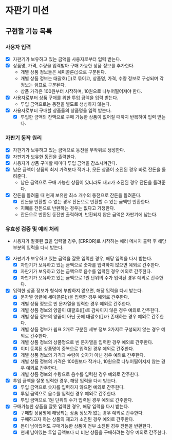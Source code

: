 # 자판기 미션

## 구현할 기능 목록

### 사용자 입력

- [x] 자판기가 보유하고 있는 금액을 사용자로부터 입력 받는다.
- [x] 상품명, 가격, 수량을 입력받아 구매 가능한 상품 정보를 추가한다.
  - 개별 상품 정보들은 세미콜론(;)으로 구분된다.
  - 개별 상품 정보는 대괄호([])로 묶이고, 상품명, 가격, 수량 정보로 구성되며 각 정보는 쉼표로 구분된다.
  - 상품 가격은 100원부터 시작하며, 10원으로 나누어떨어져야 한다.
- [x] 사용자로부터 상품 구매를 위한 투입 금액을 입력 받는다. 
  - 투입 금액으로는 동전을 별도로 생성하지 않는다.
- [x] 사용자로부터 구매할 상품들의 상품명을 입력 받는다.
  - [x] 투입한 금액의 잔액으로 구매 가능한 상품이 없어질 때까지 반복하여 입력 받는다.

### 자판기 동작 원리

- [x] 자판기가 보유하고 있는 금액으로 동전을 무작위로 생성한다.
- [x] 자판기가 보유한 동전을 출력한다.
- [x] 사용자가 상품 구매할 때마다 투입 금액을 감소시켜간다.
- [x] 남은 금액이 상품의 최저 가격보다 적거나, 모든 상품이 소진된 경우 바로 잔돈을 돌려준다.
  - 남은 금액으로 구매 가능한 상품이 있더라도 재고가 소진된 경우 잔돈을 돌려준다.
- [x] 잔돈을 돌려줄 때 현재 보유한 최소 개수의 동전으로 잔돈을 돌려준다.
  - [x] 잔돈을 반환할 수 없는 경우 잔돈으로 반환할 수 있는 금액만 반환한다.
  - 지폐를 잔돈으로 반환하는 경우는 없다고 가정한다.
  - 잔돈으로 반환된 동전만 출력하며, 반환되지 않은 금액은 자판기에 남는다.

### 유효성 검증 및 예외 처리 

- 사용자가 잘못된 값을 입력할 경우, [ERROR]로 시작하는 에러 메시지 출력 후 해당 부분의 입력을 다시 받는다.
- [x] 자판기가 보유하고 있는 금액을 잘못 입력한 경우, 해당 입력을 다시 받는다. 
  - [x] 자판기가 보유하고 있는 금액으로 숫자를 입력하지 않으면 예외로 간주한다.
  - [x] 자판기가 보유하고 있는 금액으로 음수를 입력된 경우 예외로 간주한다.
  - [x] 자판기가 보유하고 있는 금액으로 1원 단위의 수가 입력된 경우 예외로 간주한다.
- [x] 입력한 상품 정보가 형식에 부합하지 않으면, 해당 입력을 다시 받는다.
  - [x] 문자열 양끝에 세미콜론(;)을 입력한 경우 예외로 간주한다.
  - [x] 개별 상품 정보로 빈 문자열을 입력한 경우 예외로 간주한다.
  - [x] 개별 상품 정보의 양끝이 대괄호([])로 감싸이지 않은 경우 예외로 간주한다.
  - [x] 개별 상품 정보의 양끝이 아닌 곳에 대괄호([])가 존재하는 경우 예외로 간주한다.
  - [x] 개별 상품 정보가 쉼표 2개로 구분된 세부 정보 3가지로 구성되지 않는 경우 예외로 간주한다.
  - [x] 개별 상품 정보의 상품명으로 빈 문자열을 입력한 경우 예외로 간주한다.
  - [x] 이미 등록된 상품명이 중복으로 입력된 경우 예외로 간주한다.
  - [x] 개별 상품 정보의 가격과 수량이 숫자가 아닌 경우 예외로 간주한다.
  - [x] 개별 상품 정보의 가격은 100원보다 작거나, 10원으로 나누어떨어지지 않는 경우 예외로 간주한다.
  - [x] 개별 상품 정보의 수량으로 음수를 입력한 경우 예외로 간주한다.
- [x] 투입 금액을 잘못 입력한 경우, 해당 입력을 다시 받는다.
  - [x] 투입 금액으로 숫자를 입력하지 않으면 예외로 간주한다.
  - [x] 투입 금액으로 음수를 입력한 경우 예외로 간주한다.
  - [x] 투입 금액으로 1원 단위의 수가 입력된 경우 예외로 간주한다.
- [x] 구매가능한 상품을 잘못 입력한 경우, 해당 입력을 다시 받는다.
  - [x] 구매할 상품명에 해당되는 상품 정보가 없는 경우 예외로 간주한다. 
  - [x] 구매하고자 하는 상품의 재고가 소진된 경우 예외로 간주한다.
  - [x] 돈이 남아있어도 구매가능한 상품이 전부 소진된 경우 잔돈을 반환한다.
  - [x] 현재 남아있는 투입 금액보다 더 비싼 상품을 구매하려는 경우 예외로 간주한다. 
